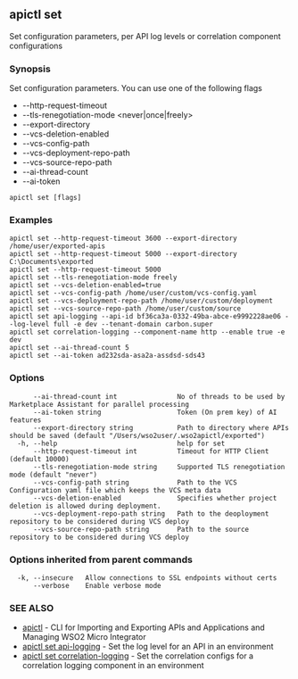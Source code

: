 ## apictl set

Set configuration parameters, per API log levels or correlation component configurations

### Synopsis

Set configuration parameters. You can use one of the following flags
* --http-request-timeout <time-in-milli-seconds>
* --tls-renegotiation-mode <never|once|freely>
* --export-directory <path-to-directory-where-apis-should-be-saved>
* --vcs-deletion-enabled <enable-or-disable-project-deletion-via-vcs>
* --vcs-config-path <path-to-custom-vcs-config-file>
* --vcs-deployment-repo-path <path-to-deployment-repo-for-vcs>
* --vcs-source-repo-path <path-to-source-repo-for-vcs>
* --ai-thread-count <number-of-threads>
* --ai-token <on-prem-key-of-ai-features>

```
apictl set [flags]
```

### Examples

```
apictl set --http-request-timeout 3600 --export-directory /home/user/exported-apis
apictl set --http-request-timeout 5000 --export-directory C:\Documents\exported
apictl set --http-request-timeout 5000
apictl set --tls-renegotiation-mode freely
apictl set --vcs-deletion-enabled=true
apictl set --vcs-config-path /home/user/custom/vcs-config.yaml
apictl set --vcs-deployment-repo-path /home/user/custom/deployment
apictl set --vcs-source-repo-path /home/user/custom/source
apictl set api-logging --api-id bf36ca3a-0332-49ba-abce-e9992228ae06 --log-level full -e dev --tenant-domain carbon.super
apictl set correlation-logging --component-name http --enable true -e dev
apictl set --ai-thread-count 5
apictl set --ai-token ad232sda-asa2a-assdsd-sds43
```

### Options

```
      --ai-thread-count int               No of threads to be used by Marketplace Assistant for parallel processing
      --ai-token string                   Token (On prem key) of AI features
      --export-directory string           Path to directory where APIs should be saved (default "/Users/wso2user/.wso2apictl/exported")
  -h, --help                              help for set
      --http-request-timeout int          Timeout for HTTP Client (default 10000)
      --tls-renegotiation-mode string     Supported TLS renegotiation mode (default "never")
      --vcs-config-path string            Path to the VCS Configuration yaml file which keeps the VCS meta data
      --vcs-deletion-enabled              Specifies whether project deletion is allowed during deployment.
      --vcs-deployment-repo-path string   Path to the deoployment repository to be considered during VCS deploy
      --vcs-source-repo-path string       Path to the source repository to be considered during VCS deploy
```

### Options inherited from parent commands

```
  -k, --insecure   Allow connections to SSL endpoints without certs
      --verbose    Enable verbose mode
```

### SEE ALSO

* [apictl](apictl.md)	 - CLI for Importing and Exporting APIs and Applications and Managing WSO2 Micro Integrator
* [apictl set api-logging](apictl_set_api-logging.md)	 - Set the log level for an API in an environment
* [apictl set correlation-logging](apictl_set_correlation-logging.md)	 - Set the correlation configs for a correlation logging component in an environment

